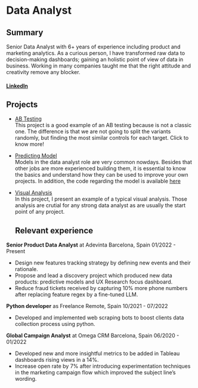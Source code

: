 # Data Analyst

## Summary
Senior Data Analyst with 6+ years of experience including product and marketing analytics. As a curious
person, I have transformed raw data to decision-making dashboards; gaining an holistic point of view of data
in business. Working in many companies taught me that the right attitude and creativity remove any blocker.

#### [LinkedIn]("https://www.linkedin.com/in/ramón-mariño-solís-490585131/")  

## Projects

- [AB Testing](https://github.com/RMarinoS/portfolio/blob/main/ab_test_round_roasted_matched_pairs.py)  
  This project is a good example of an AB testing because is not a classic one.
  The difference is that we are not going to split the variants randomly, but finding the most similar controls for each target. Click to know more!
- [Predicting Model](https://github.com/RMarinoS/portfolio/blob/main/Creditworthiness%20Project%20-%20Ram%C3%B3n%20Mari%C3%B1o%20Sol%C3%ADs.pdf)  
  Models in the data analyst role are very common nowdays. Besides that other jobs are more experienced building them, it is essential to know the basics and understand how they can be 
  used to improve your own projects. In addition, the code regarding the model is available [here](https://github.com/RMarinoS/portfolio/blob/main/loans_prediction_model.py)  
- [Visual Analysis](https://github.com/RMarinoS/portfolio/blob/main/go_bike_%20visual_analysis-presentation.ipynb)  
  In this project, I present an example of a typical visual analysis. Those analysis are crutial for any strong data analyst as are usually the start point of any project.  

  ## Relevant experience
**Senior Product Data Analyst** at Adevinta
  Barcelona, Spain 01/2022 - Present  
- Design new features tracking strategy by defining new events and their rationale.
- Propose and lead a discovery project which produced new data products: predictive models and UX Research focus dashboard.
- Reduce fraud tickets received by capturing 10% more phone numbers after replacing feature regex by a fine-tuned LLM.
  
**Python developer** as Freelance
  Remote, Spain 10/2021 - 07/2022  
- Developed and implemented web scraping bots to boost clients data collection process using python.
  
**Global Campaign Analyst** at Omega CRM
  Barcelona, Spain 06/2020 - 01/2022  
- Developed new and more insightful metrics to be added in Tableau dashboards rising views in a 14%.
- Increase open rate by 7% after introducing experimentation techniques in the marketing campaign flow which improved the subject line’s wording.

